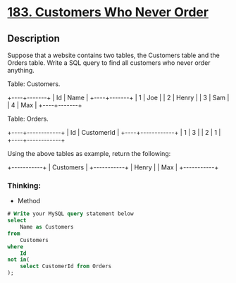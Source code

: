 # [183. Customers Who Never Order](https://leetcode.com/problems/customers-who-never-order/description/)

## Description
Suppose that a website contains two tables, the Customers table and the Orders table. Write a SQL query to find all customers who never order anything.

Table: Customers.

+----+-------+
| Id | Name  |
+----+-------+
| 1  | Joe   |
| 2  | Henry |
| 3  | Sam   |
| 4  | Max   |
+----+-------+

Table: Orders.

+----+------------+
| Id | CustomerId |
+----+------------+
| 1  | 3          |
| 2  | 1          |
+----+------------+

Using the above tables as example, return the following:

+-----------+
| Customers |
+-----------+
| Henry     |
| Max       |
+-----------+

### Thinking:
* Method

```SQL
# Write your MySQL query statement below
select
    Name as Customers
from
    Customers
where
    Id
not in(
    select CustomerId from Orders
);
```
